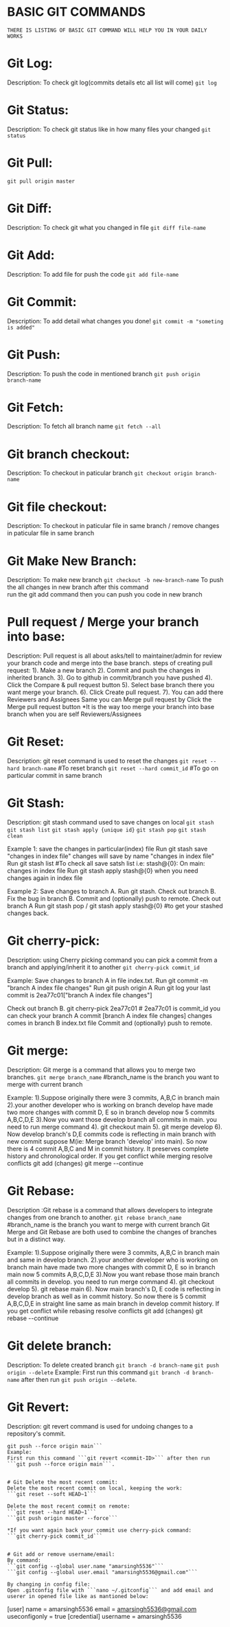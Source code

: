 # BASIC GIT COMMANDS
```THERE IS LISTING OF BASIC GIT COMMAND WILL HELP YOU IN YOUR DAILY WORKS```

# Git Log:
Description: To check git log(commits details etc all list will come)
```git log```


# Git Status:
Description: To check git status like in how many files your changed
```git status```


# Git Pull:
```git pull origin master```


# Git Diff:
Description: To check git what you changed in file 
```git diff file-name```


# Git Add:
Description: To add file for push the code 
```git add file-name```


# Git Commit:
Description: To add detail what changes you done!
```git commit -m "someting is added"```


# Git Push:
Description: To push the code in mentioned branch
```git push origin branch-name```


# Git Fetch:
Description: To fetch all branch name
```git fetch --all```


# Git branch checkout:
Description: To checkout in paticular branch
```git checkout origin branch-name```


# Git file checkout:
Description: To checkout in paticular file in same branch / remove changes in paticular file in same branch



# Git Make New Branch:
Description: To make new branch 
```git checkout -b new-branch-name```
To push the all changes in new branch after this command\
run the git add command then you can push you code in new branch


# Pull request / Merge your branch into base:
Description: Pull request is all about asks/tell to maintainer/admin for review your branch code and merge into the base branch.
steps of creating pull request:
1). Make a new branch
2). Commit and push the changes in inherited branch.
3). Go to github in commit/branch you have pushed 
4). Click the Compare & pull request button
5). Select base branch there you want merge your branch.
6). Click Create pull request.
7). You can add there Reviewers and Assignees
Same you can Merge pull request by Click the Merge pull request button
*It is the way too merge your branch into base branch when you are self Reviewers/Assignees


# Git Reset:
Description: git reset command is used to reset the changes
```git reset --hard branch-name``` #To reset branch
```git reset --hard commit_id``` #To go on particular commit in same branch


# Git Stash:
Description: git stash command used to save changes on local
```git stash```
```git stash list```
```git stash apply {unique id}```
```git stash pop```
```git stash clean```

Example 1: 
save the changes in particular(index) file
Run git stash save "changes in index file"
changes will save by name "changes in index file"
Run git stash list #To check all save satsh list
i.e: stash@{0}: On main: changes in index file
Run git stash apply stash@{0} when you need changes again in index file

Example 2: 
Save changes to branch A.
Run git stash.
Check out branch B.
Fix the bug in branch B.
Commit and (optionally) push to remote.
Check out branch A
Run git stash pop / git stash apply stash@{0} #to get your stashed changes back.


# Git cherry-pick:
Description: using Cherry picking command you can pick a commit from a branch and applying/inherit it to another
```git cherry-pick commit_id```

Example: 
Save changes to branch A in file index.txt.
Run git commit -m "branch A index file changes"
Run git push origin A
Run git log
your last commit is 2ea77c01["branch A index file changes"] 

Check out branch B.
git cherry-pick 2ea77c01 # 2ea77c01 is commit_id
you can check your branch A commit [branch A index file changes] changes comes in branch B index.txt file
Commit and (optionally) push to remote.


# Git merge:
Description: Git merge is a command that allows you to merge two branches.
```git merge branch_name``` #branch_name is the branch you want to merge with current branch

Example:
1).Suppose originally there were 3 commits, A,B,C in branch main
2).your another developer who is working on branch develop have made two more changes with commit D, E so in branch develop now 5 commits A,B,C,D,E 
3).Now you want those develop branch all commits in main. you need to run merge command
4). git checkout main
5). git merge develop
6). Now develop branch's D,E commits code is reflecting in main branch with new commit suppose M(ie: Merge branch 'develop' into main). So now there is 4 commit A,B,C and M in commit history. It preserves complete history and chronological order.
If you get conflict while merging resolve conflicts git add (changes) git merge --continue


# Git Rebase:
Description :Git rebase is a command that allows developers to integrate changes from one branch to another.
```git rebase branch_name```  #branch_name is the branch you want to merge with current branch
Git Merge and Git Rebase are both used to combine the changes of branches but in a distinct way.

Example:
1).Suppose originally there were 3 commits, A,B,C in branch main and same in develop branch.
2).your another developer who is working on branch main have made two more changes with commit D, E so in branch main now 5 commits A,B,C,D,E 
3).Now you want rebase those main branch all commits in develop. you need to run merge command
4). git checkout develop
5). git rebase main
6). Now main branch's D, E code is reflecting in develop branch as well as in commit history. So now there is 5 commit A,B,C,D,E in straight line  same as main branch in develop commit history.
If you get conflict while rebasing resolve conflicts git add (changes) git rebase --continue


# Git delete branch:
Description: To delete created branch
```git branch -d branch-name```
```git push origin --delete```
Example:
First run this command ```git branch -d branch-name``` after then run ```git push origin --delete```.


# Git Revert:
Description: git revert command is used for undoing changes to a repository's commit.
```git revert <commit-ID>
git push --force origin main```
Example:
First run this command ```git revert <commit-ID>``` after then run ```git push --force origin main```.


# Git Delete the most recent commit:
Delete the most recent commit on local, keeping the work:
```git reset --soft HEAD~1``` 

Delete the most recent commit on remote:
```git reset --hard HEAD~1``` 
```git push origin master --force```

*If you want again back your commit use cherry-pick command:
```git cherry-pick commit_id```


# Git add or remove username/email:
By command: 
```git config --global user.name "amarsingh5536"```
```git config --global user.email "amarsingh5536@gmail.com"```

By changing in config file: 
Open .gitconfig file with ```nano ~/.gitconfig``` and add email and userer in opened file like as mantioned below:
```
[user]
        name = amarsingh5536
        email = amarsingh5536@gmail.com
        useconfigonly = true
[credential]
        username = amarsingh5536
```
